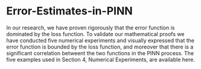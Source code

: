 # Error-Estimates-in-PINN
In our research, we have proven rigorously that the error function is dominated by the loss function. To validate our mathematical proofs we have conducted five numerical experiments and visually expressed that the error function is bounded by the loss function, and moreover that there is a significant correlation betweent the two functions in the PINN process. The five examples used in Section 4, Numerical Experiments, are available here. 
